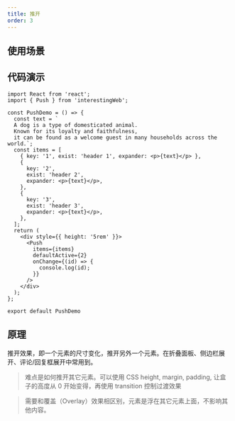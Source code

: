 ```yaml
---
title: 推开
order: 3
---
```


## 使用场景

## 代码演示

```tsx
import React from 'react';
import { Push } from 'interestingWeb';

const PushDemo = () => {
  const text = `
  A dog is a type of domesticated animal.
  Known for its loyalty and faithfulness,
  it can be found as a welcome guest in many households across the world.`;
  const items = [
    { key: '1', exist: 'header 1', expander: <p>{text}</p> },
    {
      key: '2',
      exist: 'header 2',
      expander: <p>{text}</p>,
    },
    {
      key: '3',
      exist: 'header 3',
      expander: <p>{text}</p>,
    },
  ];
  return (
    <div style={{ height: '5rem' }}>
      <Push
        items={items}
        defaultActive={2}
        onChange={(id) => {
          console.log(id);
        }}
      />
    </div>
  );
};

export default PushDemo
```

## 原理

推开效果，即一个元素的尺寸变化，推开另外一个元素。在折叠面板、侧边栏展开、评论/回复框展开中常用到。

> 难点是如何推开其它元素。可以使用 CSS height, margin, padding, 让盒子的高度从 0 开始变得，再使用 transition 控制过渡效果

> 需要和覆盖（Overlay）效果相区别，元素是浮在其它元素上面，不影响其他内容。
